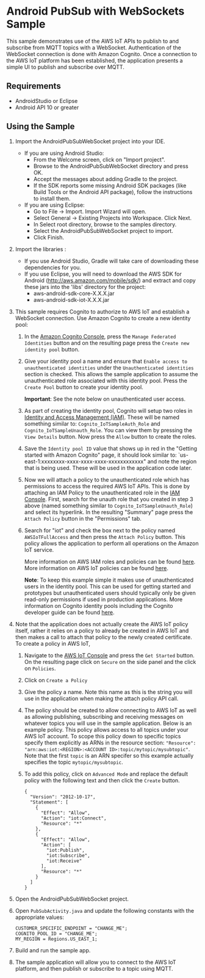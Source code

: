 # Android PubSub with WebSockets Sample

This sample demonstrates use of the AWS IoT APIs to publish to and subscribe from MQTT topics with a WebSocket. Authentication of the WebSocket connection is done with Amazon Cognito. Once a connection to the AWS IoT platform has been established, the application presents a simple UI to publish and subscribe over MQTT.

## Requirements

* AndroidStudio or Eclipse
* Android API 10 or greater

## Using the Sample

1. Import the AndroidPubSubWebSocket project into your IDE.
   - If you are using Android Studio:
      * From the Welcome screen, click on "Import project".
      * Browse to the AndroidPubSubWebSocket directory and press OK.
      * Accept the messages about adding Gradle to the project.
      * If the SDK reports some missing Android SDK packages (like Build Tools or the Android API package), follow the instructions to install them.
   - If you are using Eclipse:
      * Go to File -> Import. Import Wizard will open.
      * Select General -> Existing Projects into Workspace. Click Next.
      * In Select root directory, browse to the samples directory.
      * Select the AndroidPubSubWebSocket project to import.
      * Click Finish.
      
1. Import the libraries :
   - If you use Android Studio, Gradle will take care of downloading these dependencies for you.
   - If you use Eclipse, you will need to download the AWS SDK for Android (http://aws.amazon.com/mobile/sdk/) and extract and copy these jars into the 'libs' directory for the project:
      * aws-android-sdk-core-X.X.X.jar
      * aws-android-sdk-iot-X.X.X.jar
      
1. This sample requires Cognito to authorize to AWS IoT and establish a WebSocket connection. Use Amazon Cognito to create a new identity pool:
	1. In the [Amazon Cognito Console](https://console.aws.amazon.com/cognito/), press the `Manage Federated Identities` button and on the resulting page press the `Create new identity pool` button.
	1. Give your identity pool a name and ensure that `Enable access to unauthenticated identities` under the `Unauthenticated identities` section is checked.  This allows the sample application to assume the unauthenticated role associated with this identity pool.  Press the `Create Pool` button to create your identity pool.

		**Important**: See the note below on unauthenticated user access.
        
	1. As part of creating the identity pool, Cognito will setup two roles in [Identity and Access Management (IAM)](https://console.aws.amazon.com/iam/home#roles).  These will be named something similar to: `Cognito_IoTSampleAuth_Role` and `Cognito_IoTSampleUnauth_Role`.  You can view them by pressing the `View Details` button.  Now press the `Allow` button to create the roles.
	1. Save the `Identity pool ID` value that shows up in red in the "Getting started with Amazon Cognito" page, it should look similar to: `us-east-1:xxxxxxxx-xxxx-xxxx-xxxx-xxxxxxxxxxxx" and note the region that is being used.  These will be used in the application code later.
    1. Now we will attach a policy to the unauthenticated role which has permissions to access the required AWS IoT APIs.  This is done by attaching an IAM Policy to the unauthenticated role in the [IAM Console](https://console.aws.amazon.com/iam/home#roles). First, search for the unauth role that you created in step 3 above (named something similar to `Cognito_IoTSampleUnauth_Role`) and select its hyperlink.  In the resulting "Summary" page press the `Attach Policy` button in the "Permissions" tab.
	1. Search for "iot" and check the box next to the policy named `AWSIoTFullAccess` and then press the `Attach Policy` button.  This policy allows the application to perform all operations on the Amazon IoT service.

        More information on AWS IAM roles and policies can be found [here](http://docs.aws.amazon.com/IAM/latest/UserGuide/access_policies_manage.html).  More information on AWS IoT policies can be found [here](http://docs.aws.amazon.com/iot/latest/developerguide/authorization.html).

        **Note**: To keep this example simple it makes use of unauthenticated users in the identity pool.  This can be used for getting started and prototypes but unauthenticated users should typically only be given read-only permissions if used in production applications.  More information on Cognito identity pools including the Cognito developer guide can be found [here](http://aws.amazon.com/cognito/).

1. Note that the application does not actually create the AWS IoT policy itself, rather it relies on a policy to already be created in AWS IoT and then makes a call to attach that policy to the newly created certificate.  To create a policy in AWS IoT,
    1. Navigate to the [AWS IoT Console](https://console.aws.amazon.com/iot/home) and press the `Get Started` button.  On the resulting page click on `Secure` on the side panel and the click on `Policies`.
    1. Click on `Create a Policy`
    1. Give the policy a name.  Note this name as this is the string you will use in the application when making the attach policy API call.
    1. The policy should be created to allow connecting to AWS IoT as well as allowing publishing, subscribing and receiving messages on whatever topics you will use in the sample application.  Below is an example policy.  This policy allows access to all topics under your AWS IoT account.   To scope this policy down to specific topics specify them explicitly as ARNs in the resource section: `"Resource": "arn:aws:iot:<REGION>:<ACCOUNT ID>:topic/mytopic/mysubtopic"`.  Note that the first `topic` is an ARN specifer so this example actually specifies the topic `mytopic/mysubtopic`.
    1. To add this policy, click on `Advanced Mode` and replace the default policy with the following text and then click the `Create` button.

        ```
        {
          "Version": "2012-10-17",
          "Statement": [
            {
              "Effect": "Allow",
              "Action": "iot:Connect",
              "Resource": "*"
            },
            {
              "Effect": "Allow",
              "Action": [
                "iot:Publish",
                "iot:Subscribe",
                "iot:Receive"
              ],
              "Resource": "*"
            }
          ]
        }
        ```

1. Open the AndroidPubSubWebSocket project.

1. Open `PubSubActivity.java` and update the following constants with the appropriate values:

    ```
    CUSTOMER_SPECIFIC_ENDPOINT = "CHANGE_ME";
    COGNITO_POOL_ID = "CHANGE_ME";
    MY_REGION = Regions.US_EAST_1;
    ```

1. Build and run the sample app.

1. The sample application will allow you to connect to the AWS IoT platform, and then publish or subscribe to a topic using MQTT.
